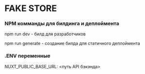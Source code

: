 # FAKE STORE

### NPM комманды для билдинга и деплоймента

npm run dev - билд для разработчиков

npm run generate - создание билда для статичного деплоймента

### .ENV переменные

NUXT_PUBLIC_BASE_URL: <путь API бэкэнда>



